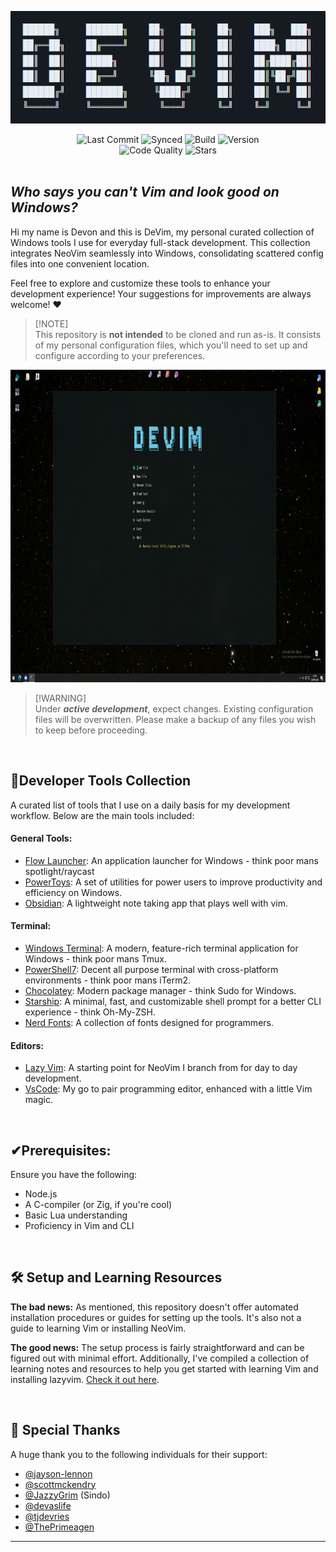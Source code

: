  <p align="center"> 
    <picture>
      <img src="./demo/logo2.png" height="180">
    </picture>
</p>

<div align="center">
  <img src="https://img.shields.io/github/last-commit/DevonGifford/DeVim?style=for-the-badge" alt="Last Commit">
  <img src="https://img.shields.io/badge/synced-yes-green?style=for-the-badge" alt="Synced">
  <img src="https://img.shields.io/badge/build-passing-brightgreen?style=for-the-badge" alt="Build">
  <img src="https://img.shields.io/badge/version-v1.0-blue?style=for-the-badge" alt="Version">
</div>

<div align="center">
  <img src="https://img.shields.io/badge/code%20quality-excellent-brightgreen?style=for-the-badge" alt="Code Quality">
  <img src="https://img.shields.io/github/stars/DevonGifford/DeVim?style=for-the-badge" alt="Stars">
</div>

<br/>

## _**Who says you can't Vim and look good on Windows?**_

Hi my name is Devon and this is DeVim, my personal curated collection of Windows tools I use for everyday full-stack development. This collection integrates NeoVim seamlessly into Windows, consolidating scattered config files into one convenient location.

Feel free to explore and customize these tools to enhance your development experience! Your suggestions for improvements are always welcome! ❤

> [!NOTE]\
> This repository is **not intended** to be cloned and run as-is.
> It consists of my personal configuration files, which you'll need to set up and configure according to your preferences.

 <p align="center"> 
    <picture>
      <img src="./demo/demo1.png" height="500">
    </picture>
</p>

> [!WARNING]\
> Under _**active development**_, expect changes. Existing configuration files will be overwritten. Please make a backup of any files you wish to keep before proceeding.

<br />

## 📝Developer Tools Collection

A curated list of tools that I use on a daily basis for my development workflow. Below are the main tools included:

#### General Tools:

-   [Flow Launcher](https://github.com/Flow-Launcher/Flow.Launcher): An application launcher for Windows - think poor mans spotlight/raycast
-   [PowerToys](https://github.com/microsoft/PowerToys): A set of utilities for power users to improve productivity and efficiency on Windows.
-   [Obsidian](https://github.com/obsidianmd): A lightweight note taking app that plays well with vim.

#### Terminal:

-   [Windows Terminal](https://github.com/microsoft/terminal): A modern, feature-rich terminal application for Windows - think poor mans Tmux.
-   [PowerShell7](https://github.com/PowerShell/PowerShell): Decent all purpose terminal with cross-platform environments - think poor mans iTerm2.
-   [Chocolatey](https://chocolatey.org/): Modern package manager - think Sudo for Windows.
-   [Starship](https://github.com/starship/starship): A minimal, fast, and customizable shell prompt for a better CLI experience - think Oh-My-ZSH.
-   [Nerd Fonts](https://www.nerdfonts.com/): A collection of fonts designed for programmers.

#### Editors:

-   [Lazy Vim](https://github.com/LazyVim/LazyVim): A starting point for NeoVim I branch from for day to day development.
-   [VsCode](https://code.visualstudio.com/): My go to pair programming editor, enhanced with a little Vim magic.

<br />

## ✔Prerequisites:

Ensure you have the following:

-   Node.js
-   A C-compiler (or Zig, if you're cool)
-   Basic Lua understanding
-   Proficiency in Vim and CLI

<br />

## 🛠️ Setup and Learning Resources

**The bad news:**
As mentioned, this repository doesn't offer automated installation procedures or guides for setting up the tools. It's also not a guide to learning Vim or installing NeoVim.

**The good news:**
The setup process is fairly straightforward and can be figured out with minimal effort. Additionally, I've compiled a collection of learning notes and resources to help you get started with learning Vim and installing lazyvim. [Check it out here](https://devon-gifford.notion.site/Vim-NeoVim-LazyVim-VsCode-emulation-ab098b5f8a8c43c6824633d218a2caf6).

<br />

## 🙌 Special Thanks

A huge thank you to the following individuals for their support:

-   [@jayson-lennon](https://github.com/jayson-lennon)
-   [@scottmckendry](https://github.com/scottmckendry)
-   [@JazzyGrim](https://github.com/JazzyGrim) (Sindo)
-   [@devaslife](https://www.devas.life/)
-   [@tjdevries](https://github.com/tjdevries)
-   [@ThePrimeagen](https://github.com/theprimeagen)

---
